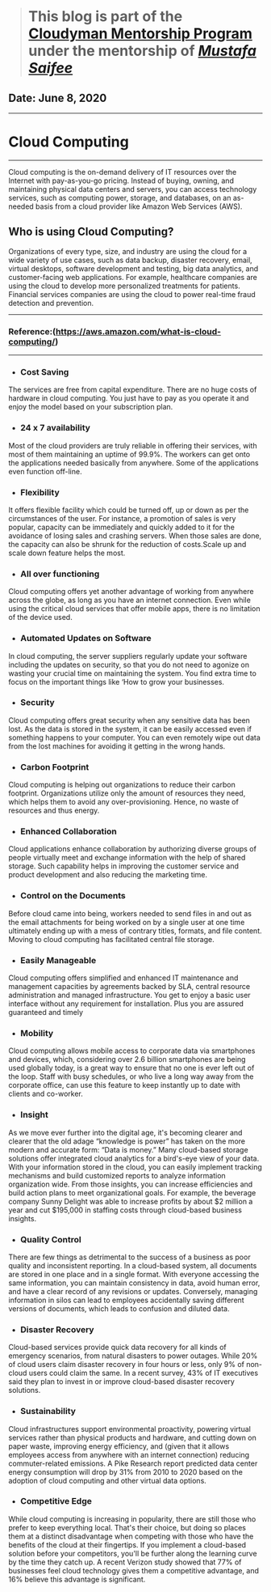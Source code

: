 > # This blog is part of the **[Cloudyman Mentorship Program](https://t.co/78sRvCvYiO?amp=1)** under the mentorship of *[Mustafa Saifee](https://www.linkedin.com/in/saifeemustafaq/)*

## Date: June 8, 2020

-------

# **Cloud Computing**

--------
Cloud computing is the on-demand delivery of IT resources over the Internet with pay-as-you-go pricing. Instead of buying, owning, and maintaining physical data centers and servers, you can access technology services, such as computing power, storage, and databases, on an as-needed basis from a cloud provider like Amazon Web Services (AWS).

## **Who is using Cloud Computing?**

Organizations of every type, size, and industry are using the cloud for a wide variety of use cases, such as data backup, disaster recovery, email, virtual desktops, software development and testing, big data analytics, and customer-facing web applications. For example, healthcare companies are using the cloud to develop more personalized treatments for patients. Financial services companies are using the cloud to power real-time fraud detection and prevention. 

--------

### Reference:(https://aws.amazon.com/what-is-cloud-computing/)

-----

- ### Cost Saving

The services are free from capital expenditure. There are no huge costs of hardware in cloud computing. You just have to pay as you operate it and enjoy the model based on your subscription plan.

- ### 24 x 7 availability

Most of the cloud providers are truly reliable in offering their services, with most of them maintaining an uptime of 99.9%. The workers can get onto the applications needed basically from anywhere. Some of the applications even function off-line.

- ### Flexibility 

It offers flexible facility which could be turned off, up or down as per the circumstances of the user. For instance, a promotion of sales is very popular, capacity can be immediately and quickly added to it for the avoidance of losing sales and crashing servers. When those sales are done, the capacity can also be shrunk for the reduction of costs.Scale up and scale down feature helps the most.

- ### All over functioning

Cloud computing offers yet another advantage of working from anywhere across the globe, as long as you have an internet connection. Even while using the critical cloud services that offer mobile apps, there is no limitation of the device used.

- ### Automated Updates on Software

In cloud computing, the server suppliers regularly update your software including the updates on security, so that you do not need to agonize on wasting your crucial time on maintaining the system. You find extra time to focus on the important things like ‘How to grow your businesses.

- ### Security

Cloud computing offers great security when any sensitive data has been lost. As the data is stored in the system, it can be easily accessed even if something happens to your computer. You can even remotely wipe out data from the lost machines for avoiding it getting in the wrong hands.

- ### Carbon Footprint

Cloud computing is helping out organizations to reduce their carbon footprint. Organizations utilize only the amount of resources they need, which helps them to avoid any over-provisioning. Hence, no waste of resources and thus energy.

- ### Enhanced Collaboration

Cloud applications enhance collaboration by authorizing diverse groups of people virtually meet and exchange information with the help of shared storage. Such capability helps in improving the customer service and product development and also reducing the marketing time.

- ### Control on the Documents

Before cloud came into being, workers needed to send files in and out as the email attachments for being worked on by a single user at one time ultimately ending up with a mess of contrary titles, formats, and file content. Moving to cloud computing has facilitated central file storage.

- ### Easily Manageable

Cloud computing offers simplified and enhanced IT maintenance and management capacities by agreements backed by SLA, central resource administration and managed infrastructure. You get to enjoy a basic user interface without any requirement for installation. Plus you are assured guaranteed and timely 

- ### Mobility

Cloud computing allows mobile access to corporate data via smartphones and devices, which, considering over 2.6 billion smartphones are being used globally today, is a great way to ensure that no one is ever left out of the loop. Staff with busy schedules, or who live a long way away from the corporate office, can use this feature to keep instantly up to date with clients and co-worker.

- ### Insight

As we move ever further into the digital age, it's becoming clearer and clearer that the old adage “knowledge is power” has taken on the more modern and accurate form: “Data is money.” Many cloud-based storage solutions offer integrated cloud analytics for a bird's-eye view of your data. With your information stored in the cloud, you can easily implement tracking mechanisms and build customized reports to analyze information organization wide. From those insights, you can increase efficiencies and build action plans to meet organizational goals. For example, the beverage company Sunny Delight was able to increase profits by about $2 million a year and cut $195,000 in staffing costs through cloud-based business insights.

- ### Quality Control

There are few things as detrimental to the success of a business as poor quality and inconsistent reporting. In a cloud-based system, all documents are stored in one place and in a single format. With everyone accessing the same information, you can maintain consistency in data, avoid human error, and have a clear record of any revisions or updates. Conversely, managing information in silos can lead to employees accidentally saving different versions of documents, which leads to confusion and diluted data.

- ### Disaster Recovery

Cloud-based services provide quick data recovery for all kinds of emergency scenarios, from natural disasters to power outages. While 20% of cloud users claim disaster recovery in four hours or less, only 9% of non-cloud users could claim the same. In a recent survey, 43% of IT executives said they plan to invest in or improve cloud-based disaster recovery solutions.

- ### Sustainability

Cloud infrastructures support environmental proactivity, powering virtual services rather than physical products and hardware, and cutting down on paper waste, improving energy efficiency, and (given that it allows employees access from anywhere with an internet connection) reducing commuter-related emissions. A Pike Research report predicted data center energy consumption will drop by 31% from 2010 to 2020 based on the adoption of cloud computing and other virtual data options.

- ### Competitive Edge

While cloud computing is increasing in popularity, there are still those who prefer to keep everything local. That's their choice, but doing so places them at a distinct disadvantage when competing with those who have the benefits of the cloud at their fingertips. If you implement a cloud-based solution before your competitors, you'll be further along the learning curve by the time they catch up. A recent Verizon study showed that 77% of businesses feel cloud technology gives them a competitive advantage, and 16% believe this advantage is significant.
